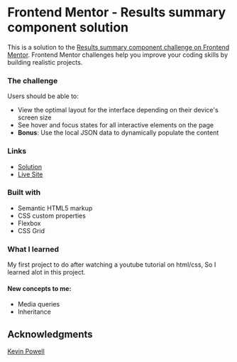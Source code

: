 # Frontend Mentor - Results summary component solution

This is a solution to the [Results summary component challenge on Frontend Mentor](https://www.frontendmentor.io/challenges/results-summary-component-CE_K6s0maV). Frontend Mentor challenges help you improve your coding skills by building realistic projects. 

### The challenge

Users should be able to:

- View the optimal layout for the interface depending on their device's screen size
- See hover and focus states for all interactive elements on the page
- **Bonus**: Use the local JSON data to dynamically populate the content


### Links

- [Solution](https://your-solution-url.com)
- [Live Site]([https://your-live-site-url.com](https://fady228.github.io/Results-summary-component-frontendmentor/))

### Built with

- Semantic HTML5 markup
- CSS custom properties
- Flexbox
- CSS Grid

### What I learned

My first project to do after watching a youtube tutorial on html/css, So I learned alot in this project.
#### New concepts to me:
- Media queries
- Inheritance


## Acknowledgments

[Kevin Powell](https://www.youtube.com/watch?v=KqFAs5d3Yl8)
